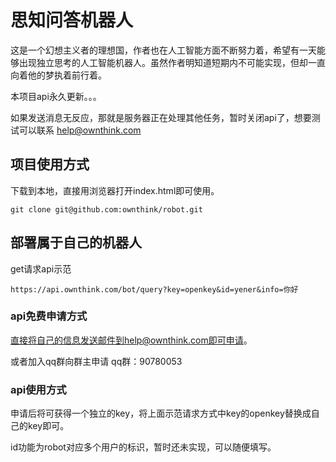 # 思知问答机器人
这是一个幻想主义者的理想国，作者也在人工智能方面不断努力着，希望有一天能够出现独立思考的人工智能机器人。虽然作者明知道短期内不可能实现，但却一直向着他的梦执着前行着。

本项目api永久更新。。。

如果发送消息无反应，那就是服务器正在处理其他任务，暂时关闭api了，想要测试可以联系  help@ownthink.com

## 项目使用方式
下载到本地，直接用浏览器打开index.html即可使用。
```shell
git clone git@github.com:ownthink/robot.git
```

## 部署属于自己的机器人
get请求api示范
```shell
https://api.ownthink.com/bot/query?key=openkey&id=yener&info=你好
```

### api免费申请方式
直接将自己的信息发送邮件到help@ownthink.com即可申请。

或者加入qq群向群主申请 qq群：90780053

### api使用方式

申请后将可获得一个独立的key，将上面示范请求方式中key的openkey替换成自己的key即可。

id功能为robot对应多个用户的标识，暂时还未实现，可以随便填写。


